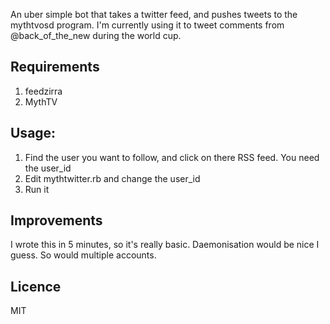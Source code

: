 An uber simple bot that takes a twitter feed, and pushes tweets to the mythtvosd program. I'm currently using it to tweet comments from @back_of_the_new during the world cup.

Requirements
------------

1. feedzirra
2. MythTV

Usage:
------

1. Find the user you want to follow, and click on there RSS feed. You need the user_id
2. Edit mythtwitter.rb and change the user_id
3. Run it

Improvements
------------

I wrote this in 5 minutes, so it's really basic. Daemonisation would be nice I guess. So would multiple accounts.

Licence
-------
MIT
